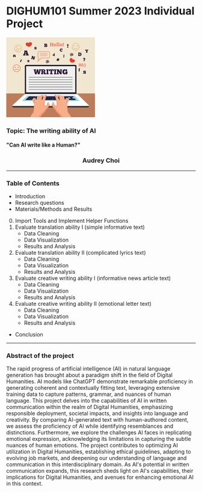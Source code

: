 # DIGHUM101 Summer 2023 Individual Project
  ![Header](Image/Header.png)
### Topic: The writing ability of AI
#### "Can AI write like a Human?"
### </n> <center>Audrey Choi </n>
---
### Table of Contents
- Introduction
- Research questions
- Materials/Methods and Results
 0) Import Tools and Implement Helper Functions
  1) Evaluate translation ability I (simple informative text)
     - Data Cleaning
     - Data Visualization
     - Results and Analysis
  2) Evaluate translation ability II (complicated lyrics text)
     - Data Cleaning
     - Data Visualization
     - Results and Analysis
  3) Evaluate creative writing ability I (informative news article text)
     - Data Cleaning
     - Data Visualization
     - Results and Analysis
  4) Evaluate creative writing ability II (emotional letter text)
      - Data Cleaning
      - Data Visualization
      - Results and Analysis
- Conclusion
---
### Abstract of the project
The rapid progress of artificial intelligence (AI) in natural language generation has brought about a paradigm shift in the field of Digital Humanities. AI models like ChatGPT demonstrate remarkable proficiency in generating coherent and contextually fitting text, leveraging extensive training data to capture patterns, grammar, and nuances of human language. This project delves into the capabilities of AI in written communication within the realm of Digital Humanities, emphasizing responsible deployment, societal impacts, and insights into language and creativity. By comparing AI-generated text with human-authored content, we assess the proficiency of AI while identifying resemblances and distinctions. Furthermore, we explore the challenges AI faces in replicating emotional expression, acknowledging its limitations in capturing the subtle nuances of human emotions. The project contributes to optimizing AI utilization in Digital Humanities, establishing ethical guidelines, adapting to evolving job markets, and deepening our understanding of language and communication in this interdisciplinary domain. As AI's potential in written communication expands, this research sheds light on AI's capabilities, their implications for Digital Humanities, and avenues for enhancing emotional AI in this context.
